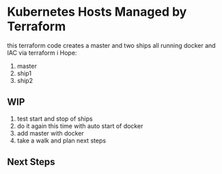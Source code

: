 # Kubernetes Hosts Managed by Terraform

this terraform code creates a master and two ships all running docker and IAC via terraform
i Hope:


1.  master
2.  ship1
3.  ship2


## WIP

1. test start and stop of ships
2. do it again this time with auto start of docker
2. add master with docker 
4. take a walk and plan next steps


## Next Steps



